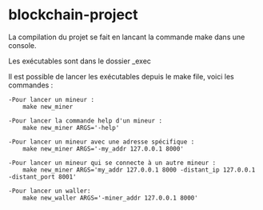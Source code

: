 # blockchain-project

La compilation du projet se fait en lancant la commande make dans une console.

Les exécutables sont dans le dossier _exec

Il est possible de lancer les exécutables depuis le make file, voici les commandes :

    -Pour lancer un mineur :
        make new_miner
    
    -Pour lancer la commande help d'un mineur :
        make new_miner ARGS='-help'
    
    -Pour lancer un mineur avec une adresse spécifique :
        make new_miner ARGS='-my_addr 127.0.0.1 8000'

    -Pour lancer un mineur qui se connecte à un autre mineur :
        make new_miner ARGS='my_addr 127.0.0.1 8000 -distant_ip 127.0.0.1 -distant_port 8001'
    
    -Pour lancer un waller:
        make new_waller ARGS='-miner_addr 127.0.0.1 8000'